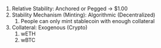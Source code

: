 1. Relative Stability: Anchored or Pegged -> $1.00
2. Stability Mechanism (Minting): Algorithmic (Decentralized)
    1. People can only mint stablecoin with enough collateral
3. Collateral: Exogenous (Crypto)
    1. wETH
    2. wBTC

